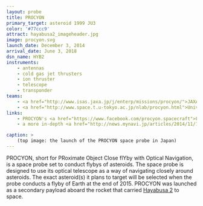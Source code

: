 ```yaml
---
layout: probe
title: PROCYON
primary_target: asteroid 1999 JU3
color: '#77ccc9'
attract: hayabusa2_imageheader.jpg
image: procyon.svg
launch_date: December 3, 2014
arrival_date: June 3, 2018
dsn_name: HYB2
instruments:
    - antennas
    - cold gas jet thrusters
    - ion thruster
    - telescope
    - transponder
teams:
    - <a href="http://www.isas.jaxa.jp/j/enterp/missions/procyon/">JAXA / ISAS</a>
    - <a href="http://www.space.t.u-tokyo.ac.jp/nlab/procyon.html">University of Tokyo</a>
links:
    - PROCYON's <a href="https://www.facebook.com/procyon.spacecraft">Facebook</a> page
    - a more in-depth <a href="http://news.mynavi.jp/articles/2014/11/13/procyon/">introduction</a> to PROCYON

caption: >
    (top image: the launch of the PROCYON space probe in Japan)
---
```

PROCYON, short for PRoximate Object Close flYby with Optical Navigation, is a space probe set to conduct flybys of asteroids. The space probe is designed to use its optical telescope as a way of navigating closely around asteroids. The exact asteroid(s) it plans to target will be selected when the probe conducts a flyby of Earth at the end of 2015. PROCYON was launched as a secondary payload aboard the rocket that carried <a href="/hayabusa2/">Hayabusa 2</a> to space.



